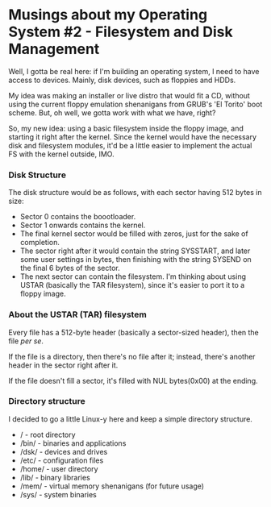 # Musings about my Operating System #2 - Filesystem and Disk Management
Well, I gotta be real here: if I'm building an operating system, I need to have access to devices. Mainly, disk devices, such as floppies and HDDs.

My idea was making an installer or live distro that would fit a CD, without using the current floppy emulation shenanigans from GRUB's 'El Torito' boot scheme. But, oh well, we gotta work with what we have, right?

So, my new idea: using a basic filesystem inside the floppy image, and starting it right after the kernel. Since the kernel would have the necessary disk and filesystem modules, it'd be a little easier to implement the actual FS with the kernel outside, IMO.

### Disk Structure
The disk structure would be as follows, with each sector having 512 bytes in size:

- Sector 0 contains the boootloader.
- Sector 1 onwards contains the kernel.
- The final kernel sector would be filled with zeros, just for the sake of completion.
- The sector right after it would contain the string SYSSTART, and later some user settings in bytes, then finishing with the string SYSEND on the final 6 bytes of the sector.
- The next sector can contain the filesystem. I'm thinking about using USTAR (basically the TAR filesystem), since it's easier to port it to a floppy image.

### About the USTAR (TAR) filesystem
Every file has a 512-byte header (basically a sector-sized header), then the file *per se*.

If the file is a directory, then there's no file after it; instead, there's another header in the sector right after it.

If the file doesn't fill a sector, it's filled with NUL bytes(0x00) at the ending.

### Directory structure
I decided to go a little Linux-y here and keep a simple directory structure.

- / - root directory
- /bin/ - binaries and applications
- /dsk/ - devices and drives
- /etc/ - configuration files
- /home/ - user directory
- /lib/ - binary libraries
- /mem/ - virtual memory shenanigans (for future usage)
- /sys/ - system binaries
